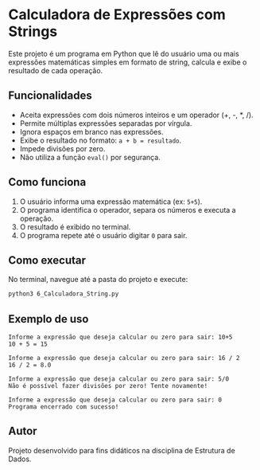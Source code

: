 # Calculadora de Expressões com Strings

Este projeto é um programa em Python que lê do usuário uma ou mais expressões matemáticas simples em formato de string, calcula e exibe o resultado de cada operação.

## Funcionalidades

- Aceita expressões com dois números inteiros e um operador (+, -, *, /).
- Permite múltiplas expressões separadas por vírgula.
- Ignora espaços em branco nas expressões.
- Exibe o resultado no formato: `a + b = resultado`.
- Impede divisões por zero.
- Não utiliza a função `eval()` por segurança.

## Como funciona

1. O usuário informa uma expressão matemática (ex: `5+5`).
2. O programa identifica o operador, separa os números e executa a operação.
3. O resultado é exibido no terminal.
4. O programa repete até o usuário digitar `0` para sair.

## Como executar

No terminal, navegue até a pasta do projeto e execute:

```sh
python3 6_Calculadora_String.py
```

## Exemplo de uso

```
Informe a expressão que deseja calcular ou zero para sair: 10+5
10 + 5 = 15

Informe a expressão que deseja calcular ou zero para sair: 16 / 2
16 / 2 = 8.0

Informe a expressão que deseja calcular ou zero para sair: 5/0
Não é possível fazer divisões por zero! Tente novamente!

Informe a expressão que deseja calcular ou zero para sair: 0
Programa encerrado com sucesso!
```

## Autor

Projeto desenvolvido para fins didáticos na disciplina de Estrutura de Dados.